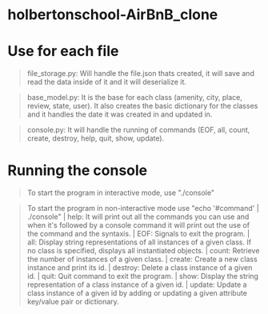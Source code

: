 # holbertonschool-AirBnB_clone


# Use for each file

> file_storage.py:
Will handle the file.json thats created, it will save and read the data inside of it and it will deserialize it.

> base_model.py:
It is the base for each class (amenity, city, place, review, state, user).
It also creates the basic dictionary for the classes and it handles the date it was created in and updated in.

> console.py:
It will handle the running of commands (EOF, all, count, create, destroy, help, quit, show, update).


# Running the console

> To start the program in interactive mode, use "./console"

> To start the program in non-interactive mode use "echo '#command' | ./console"
| help: It will print out all the commands you can use and when it's followed by a console command it will print out the use of the command and the syntaxis.
| EOF: Signals to exit the program.
| all: Display string representations of all instances of a given class. If no class is specified, displays all instantiated objects.
| count: Retrieve the number of instances of a given class.
| create: Create a new class instance and print its id.
| destroy: Delete a class instance of a given id.
| quit: Quit command to exit the program.
| show: Display the string representation of a class instance of a given id.
| update: Update a class instance of a given id by adding or updating a given attribute key/value pair or dictionary.
